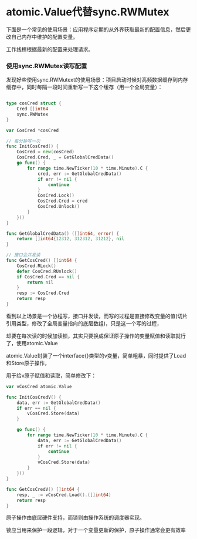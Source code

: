 # atomic.Value代替sync.RWMutex

下面是一个常见的使用场景：应用程序定期的从外界获取最新的配置信息，然后更改自己内存中维护的配置变量。

工作线程根据最新的配置来处理请求。

### 使用sync.RWMutex读写配置

发现好些使用sync.RWMutext的使用场景：项目启动时候对高频数据缓存到内存缓存中，同时每隔一段时间重新写一下这个缓存（用一个全局变量）：

```go

type cosCred struct {
	Cred []int64
	sync.RWMutex
}

var CosCred *cosCred

// 每分钟写一次
func InitCosCred() {
	CosCred = new(cosCred)
	CosCred.Cred, _ = GetGlobalCredData()
	go func() {
		for range time.NewTicker(10 * time.Minute).C {
			cred, err := GetGlobalCredData()
			if err != nil {
				continue
			}
			CosCred.Lock()
			CosCred.Cred = cred
			CosCred.Unlock()
		}
	}()
}

func GetGlobalCredData() ([]int64, error) {
	return []int64{12312, 312312, 31212}, nil
}

// 接口会并发读
func GetCosCred() []int64 {
	CosCred.RLock()
	defer CosCred.RUnlock()
	if CosCred.Cred == nil {
		return nil
	}
	resp := CosCred.Cred
	return resp
}

```

看到以上场景是一个协程写，接口并发读，而写的过程是直接修改变量的值(切片引用类型，修改了全局变量指向的底层数组)，只是这一个写的过程，

却要在每次读的时候加读锁，其实只要换成保证原子操作的变量赋值和读取就行了，使用atomic.Value

atomic.Value封装了一个interface{}类型的v变量，简单粗暴，同时提供了Load和Store原子操作，

用于给v原子赋值和读取，简单修改下：

```go
var vCosCred atomic.Value

func InitCosCredV() {
	data, err := GetGlobalCredData()
	if err == nil {
		vCosCred.Store(data)
	}

	go func() {
		for range time.NewTicker(10 * time.Minute).C {
			data, err := GetGlobalCredData()
			if err != nil {
				continue
			}
			vCosCred.Store(data)
		}
	}()
}

func GetCosCredV() []int64 {
	resp, _ := vCosCred.Load().([]int64)
	return resp
}
```

原子操作由底层硬件支持，而锁则由操作系统的调度器实现。

锁应当用来保护一段逻辑，对于一个变量更新的保护，原子操作通常会更有效率